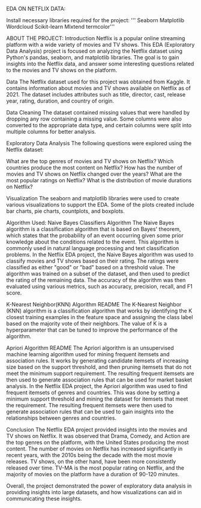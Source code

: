 EDA ON NETFLIX DATA:

Install necessary libraries required for the project:
'''
Seaborn
Matplotlib
Wordcloud
Scikit-learn
Mlxtend
termcolor'''

ABOUT THE PROJECT:
Introduction
Netflix is a popular online streaming platform with a wide variety of movies and TV shows. 
This EDA (Exploratory Data Analysis) project is focused on analyzing the Netflix dataset using Python's pandas,
seaborn, and matplotlib libraries. The goal is to gain insights into the Netflix data, and answer some interesting questions related 
to the movies and TV shows on the platform.

Data
The Netflix dataset used for this project was obtained from Kaggle. 
It contains information about movies and TV shows available on Netflix as of 2021. 
The dataset includes attributes such as title, director, cast, release year, rating, duration, and country of origin.

Data Cleaning
The dataset contained missing values that were handled by dropping any row containing a missing value. 
Some columns were also converted to the appropriate data type, and certain columns were split into multiple columns for better analysis.

Exploratory Data Analysis
The following questions were explored using the Netflix dataset:

What are the top genres of movies and TV shows on Netflix?
Which countries produce the most content on Netflix?
How has the number of movies and TV shows on Netflix changed over the years?
What are the most popular ratings on Netflix?
What is the distribution of movie durations on Netflix?

Visualization
The seaborn and matplotlib libraries were used to create various visualizations to support the EDA. 
Some of the plots created include bar charts, pie charts, countplots, and boxplots.

Algorithm Used:
Naive Bayes Classifiers Algorithm
The Naive Bayes algorithm is a classification algorithm that is based on Bayes' theorem,
which states that the probability of an event occurring given some prior knowledge about the conditions related to the event.
This algorithm is commonly used in natural language processing and text classification problems.
In the Netflix EDA project, the Naive Bayes algorithm was used to classify movies and TV shows based on their rating. 
The ratings were classified as either "good" or "bad" based on a threshold value.
The algorithm was trained on a subset of the dataset, and then used to predict the rating of the remaining data.
The accuracy of the algorithm was then evaluated using various metrics, such as accuracy, precision, recall, and F1 score.

K-Nearest Neighbor(KNN) Algorithm README
The K-Nearest Neighbor (KNN) algorithm is a classification algorithm that works by identifying the K closest training 
examples in the feature space and assigning the class label based on the majority vote of their neighbors. 
The value of K is a hyperparameter that can be tuned to improve the performance of the algorithm.

Apriori Algorithm README
The Apriori algorithm is an unsupervised machine learning algorithm used for mining frequent itemsets and association rules. 
It works by generating candidate itemsets of increasing size based on the support threshold, and then pruning itemsets that 
do not meet the minimum support requirement. The resulting frequent itemsets are then used to generate association rules that
can be used for market basket analysis.
In the Netflix EDA project, the Apriori algorithm was used to find frequent itemsets of genres and countries.
This was done by setting a minimum support threshold and mining the dataset for itemsets that meet the requirement.
The resulting frequent itemsets were then used to generate association rules that can be used to gain insights into the relationships 
between genres and countries.


Conclusion
The Netflix EDA project provided insights into the movies and TV shows on Netflix. 
It was observed that Drama, Comedy, and Action are the top genres on the platform, with the United States producing the most content.
The number of movies on Netflix has increased significantly in recent years, with the 2010s being the decade with the most movie releases.
TV shows, on the other hand, have been more consistently released over time. 
TV-MA is the most popular rating on Netflix, and the majority of movies on the platform have a duration of 90-120 minutes.

Overall, the project demonstrated the power of exploratory data analysis in providing insights into large datasets,
and how visualizations can aid in communicating these insights.




